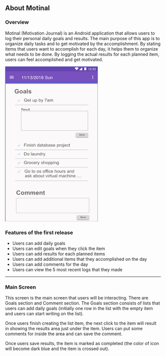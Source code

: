 ## About Motinal

### Overview
Motinal (Motivation Journal) is an Android application that allows users to log their personal daily goals and results. The main purpose of this app is to organize daily tasks and to get motivated by the accomplishment. By stating items that users want to accomplish for each day, it helps them to organize what needs to be done. By logging the actual results for each planned item, users can feel accomplished and get motivated.

<img src="demo.png" width="300" height="500" />

<br>

### Features of the first release
- Users can add daily goals
- Users can edit goals when they click the item
- Users can add results for each planned items
- Users can add additional items that they accomplished on the day
- Users can add comments for the day
- Users can view the 5 most recent logs that they made 

---
### Main Screen
This screen is the main screen that users will be interacting. There are Goals section and Comment section. The Goals section consists of lists that users can add daily goals (initially one row in the list with the empty item and users can start writing on the list).

Once users finish creating the list item, the next click to the item will result in showing the results area just under the item. Users can put some comments for inside the area and can save the comment.

Once users save results, the item is marked as completed (the color of icon will become dark blue and the item is crossed out).
